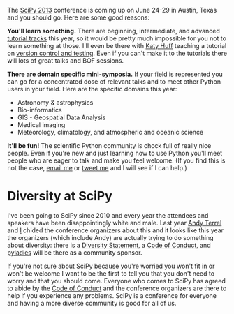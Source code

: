 The [SciPy 2013][] conference is coming up on June 24-29 in Austin, Texas
and you should go. Here are some good reasons:

**You'll learn something.** There are beginning, intermediate, and advanced
[tutorial tracks][tutorials] this year, so it would be pretty much impossible
for you not to learn something at those. I'll even be there with [Katy Huff][]
teaching a tutorial on [version control and testing][swc-tutorial]. Even if you
can't make it to the tutorials there will lots of great talks and BOF sessions.

**There are domain specific mini-symposia.** If your field is represented you
can go for a concentrated dose of relevant talks and to meet other Python users
in your field. Here are the specific domains this year:

* Astronomy & astrophysics
* Bio-informatics
* GIS - Geospatial Data Analysis
* Medical imaging
* Meteorology, climatology, and atmospheric and oceanic science

**It'll be fun!** The scientific Python community is chock full of really nice
people. Even if you're new and just learning how to use Python you'll meet
people who are eager to talk and make you feel welcome. (If you find this is
not the case, [email me][] or [tweet me][] and I will see if I can help.)

# Diversity at SciPy

I've been going to SciPy since 2010 and every year the attendees and speakers
have been disappointingly white and male. Last year [Andy Terrel][andy] and
[I][scipy2012] chided the conference organizers about this and it looks like
this year the organizers (which include Andy) are actually trying to do
something about diversity: there is a [Diversity Statement][diversity],
a [Code of Conduct][conduct], and [pyladies][] will be there as a community
sponsor.

If you're not sure about SciPy because you're worried you won't fit in or won't
be welcome I want to be the first to tell you that you don't need to worry and
that you should come. Everyone who comes to SciPy has agreed to abide by the
[Code of Conduct][conduct] and the conference organizers are there to help if
you experience any problems. SciPy is a conference for everyone and having a
more diverse community is good for all of us.

[SciPy 2013]: http://conference.scipy.org/scipy2013/
[tutorials]: http://conference.scipy.org/scipy2013/tutorials.php
[Katy Huff]: http://katyhuff.github.io/
[swc-tutorial]: http://conference.scipy.org/scipy2013/tutorial_detail.php?id=106
[email me]: mailto:jiffyclub@gmail.com
[tweet me]: https://twitter.com/jiffyclub
[andy]: http://andy.terrel.us/blog/2012/10/08/thoughts-on-the-scipy-conference/
[scipy2012]: http://penandpants.com/2012/07/25/scipy-2012/
[diversity]: http://conference.scipy.org/scipy2013/diversity.php
[conduct]: http://conference.scipy.org/scipy2013/code_of_conduct.php
[pyladies]: http://www.pyladies.com/
